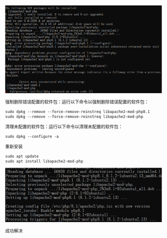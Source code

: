 ![](./img/2.png)

强制删除错误配置的软件包：运行以下命令以强制删除错误配置的软件包：
```
sudo dpkg --remove --force-remove-reinstreq libapache2-mod-php8.1
sudo dpkg --remove --force-remove-reinstreq libapache2-mod-php
```

清理未配置的软件包：运行以下命令以清理未配置的软件包：
```
sudo dpkg --configure -a
```

重新安装
```
sudo apt update
sudo apt install libapache2-mod-php
```

![](./img/3.png)

成功解决